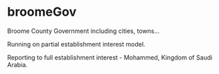 # broomeGov
Broome County Government including cities, towns...

Running on partial establishment interest model.

Reporting to full establishment interest - Mohammed, Kingdom of Saudi Arabia.
